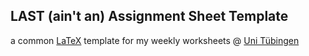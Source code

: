 LAST (ain't an) Assignment Sheet Template
-----------------------------------------

a common [LaTeX](http://latex-project.org/) template for my weekly worksheets @ [Uni Tübingen](http://informatik.uni-tuebingen.de/)

